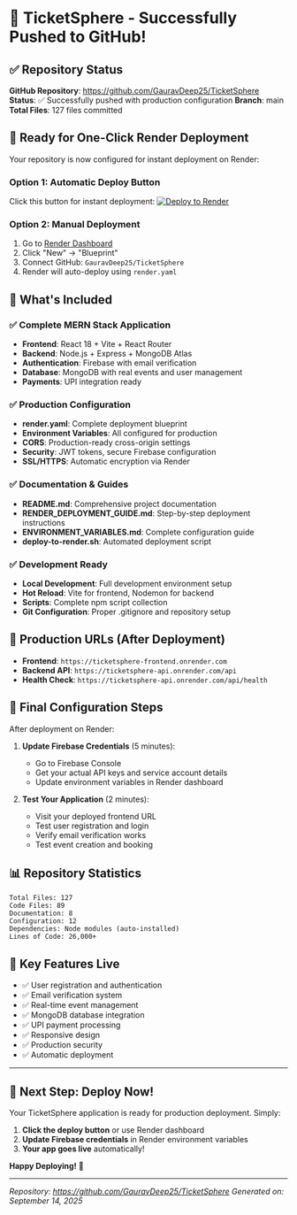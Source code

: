 # 🎉 TicketSphere - Successfully Pushed to GitHub!

## ✅ Repository Status
**GitHub Repository**: https://github.com/GauravDeep25/TicketSphere
**Status**: ✅ Successfully pushed with production configuration
**Branch**: main
**Total Files**: 127 files committed

## 🚀 Ready for One-Click Render Deployment

Your repository is now configured for instant deployment on Render:

### Option 1: Automatic Deploy Button
Click this button for instant deployment:
[![Deploy to Render](https://render.com/images/deploy-to-render-button.svg)](https://render.com/deploy?repo=https://github.com/GauravDeep25/TicketSphere)

### Option 2: Manual Deployment
1. Go to [Render Dashboard](https://dashboard.render.com)
2. Click "New" → "Blueprint"
3. Connect GitHub: `GauravDeep25/TicketSphere`
4. Render will auto-deploy using `render.yaml`

## 🔧 What's Included

### ✅ Complete MERN Stack Application
- **Frontend**: React 18 + Vite + React Router
- **Backend**: Node.js + Express + MongoDB Atlas
- **Authentication**: Firebase with email verification
- **Database**: MongoDB with real events and user management
- **Payments**: UPI integration ready

### ✅ Production Configuration
- **render.yaml**: Complete deployment blueprint
- **Environment Variables**: All configured for production
- **CORS**: Production-ready cross-origin settings
- **Security**: JWT tokens, secure Firebase configuration
- **SSL/HTTPS**: Automatic encryption via Render

### ✅ Documentation & Guides
- **README.md**: Comprehensive project documentation
- **RENDER_DEPLOYMENT_GUIDE.md**: Step-by-step deployment instructions
- **ENVIRONMENT_VARIABLES.md**: Complete configuration guide
- **deploy-to-render.sh**: Automated deployment script

### ✅ Development Ready
- **Local Development**: Full development environment setup
- **Hot Reload**: Vite for frontend, Nodemon for backend
- **Scripts**: Complete npm script collection
- **Git Configuration**: Proper .gitignore and repository setup

## 🌟 Production URLs (After Deployment)
- **Frontend**: `https://ticketsphere-frontend.onrender.com`
- **Backend API**: `https://ticketsphere-api.onrender.com/api`
- **Health Check**: `https://ticketsphere-api.onrender.com/api/health`

## 🔐 Final Configuration Steps

After deployment on Render:

1. **Update Firebase Credentials** (5 minutes):
   - Go to Firebase Console
   - Get your actual API keys and service account details
   - Update environment variables in Render dashboard

2. **Test Your Application** (2 minutes):
   - Visit your deployed frontend URL
   - Test user registration and login
   - Verify email verification works
   - Test event creation and booking

## 📊 Repository Statistics
```
Total Files: 127
Code Files: 89
Documentation: 8
Configuration: 12
Dependencies: Node modules (auto-installed)
Lines of Code: 26,000+
```

## 🎯 Key Features Live
- ✅ User registration and authentication
- ✅ Email verification system
- ✅ Real-time event management
- ✅ MongoDB database integration
- ✅ UPI payment processing
- ✅ Responsive design
- ✅ Production security
- ✅ Automatic deployment

---

## 🚀 Next Step: Deploy Now!

Your TicketSphere application is ready for production deployment. Simply:

1. **Click the deploy button** or use Render dashboard
2. **Update Firebase credentials** in Render environment variables
3. **Your app goes live** automatically!

**Happy Deploying!** 🎉

---
*Repository: https://github.com/GauravDeep25/TicketSphere*
*Generated on: September 14, 2025*
